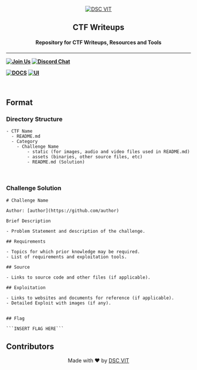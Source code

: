 <p align="center">
<a href="https://dscvit.com">
	<img src="https://user-images.githubusercontent.com/30529572/92081025-fabe6f00-edb1-11ea-9169-4a8a61a5dd45.png" alt="DSC VIT"/>
</a>
	<h2 align="center"> CTF Writeups </h2>
	<h4 align="center"> Repository for CTF Writeups, Resources and Tools <h4>
</p>

---
[![Join Us](https://img.shields.io/badge/Join%20Us-Developer%20Student%20Clubs-red)](https://dsc.community.dev/vellore-institute-of-technology/)
[![Discord Chat](https://img.shields.io/discord/760928671698649098.svg)](https://discord.gg/498KVdSKWR)

[![DOCS](https://img.shields.io/badge/Documentation-see%20docs-green?style=flat-square&logo=appveyor)](INSERT_LINK_FOR_DOCS_HERE) 
  [![UI ](https://img.shields.io/badge/User%20Interface-Link%20to%20UI-orange?style=flat-square&logo=appveyor)](INSERT_UI_LINK_HERE)


<br />

## Format

### Directory Structure

```
- CTF Name
  - README.md
  - Category
    - Challenge Name
     	- static (for images, audio and video files used in README.md)
     	- assets (binaries, other source files, etc)
     	- README.md (Solution)
```
<br />

### Challenge Solution

```
# Challenge Name

Author: [author](https://github.com/author)

Brief Description

- Problem Statement and description of the challenge.

## Requirements

- Topics for which prior knowledge may be required.
- List of requirements and exploitation tools.

## Source

- Links to source code and other files (if applicable).

## Exploitation

- Links to websites and documents for reference (if applicable).
- Detailed Exploit with images (if any).


## Flag 

```INSERT FLAG HERE```
```

## Contributors



<p align="center">
	Made with ❤ by <a href="https://dscvit.com">DSC VIT</a>
</p>
